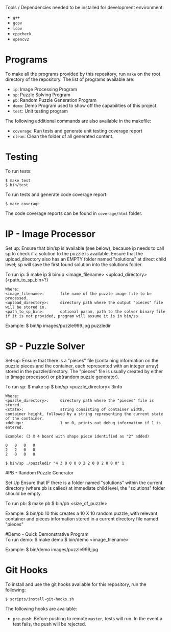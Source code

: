 Tools / Dependencies needed to be installed for development environment:

- `g++`
- `gcov`
- `lcov`
- `cppcheck`
- `opencv2`

# Programs

To make all the programs provided by this repository, run `make` on the root directory of the repository. The list of programs available are:

- `ip`: Image Processing Program
- `sp`: Puzzle Solving Program
- `pb`: Random Puzzle Generation Program
- `demo`: Demo Program used to show off the capabilities of this project.
- `test`: Unit testing program

The following additional commands are also available in the makefile:

- `coverage`: Run tests and generate unit testing coverage report
- `clean`: Clean the folder of all generated content.

# Testing

To run tests:

    $ make test
    $ bin/test

To run tests and generate code coverage report:

    $ make coverage

The code coverage reports can be found in `coverage/html` folder.

# IP - Image Processor

Set up:
    Ensure that bin/sp is available (see below), because ip needs to call sp to check if a solution to the puzzle is available.
    Ensure that the upload_directory also has an EMPTY folder named "solutions" at direct child level; sp will save the first found solution into the solutions folder.

To run ip:
    $ make ip
    $ bin/ip <image_filename> <upload_directory> (<path_to_sp_bin>?)

    Where:
    <image_filename>:       file name of the puzzle image file to be processed.
    <upload_directory>:     directory path where the output "pieces" file will be stored in.
    <path_to_sp_bin>:       optional param, path to the solver binary file if it is not provided, program will assume it is in bin/sp.

Example:
    $ bin/ip images/puzzle999.jpg  puzzledir  

# SP - Puzzle Solver

Set-up:
    Ensure that there is a "pieces" file (containing information on the puzzle pieces and the container, each represented with an integer array) stored in the puzzle/directory. The "pieces" file is usually created by either ip (image processor) or pb(random puzzle generator).

To run sp:
    $ make sp
    $ bin/sp <puzzle_directory> <state> <debug>3info

    Where:
    <puzzle_directory>:     directory path where the "pieces" file is stored.
    <state>:                string consisting of container width, container height, followed by a string representing the current state of the container.
    <debug>:                1 or 0, prints out debug information if 1 is entered.

    Example: (3 X 4 board with shape piece identified as "2" added)

    0   0   0   0
    2   2   0   0
    2   0   0   0

    $ bin/sp ./puzzledir "4 3 0 0 0 0 2 2 0 0 2 0 0 0" 1

#PB - Random Puzzle Generator

Set Up
    Ensure that IF there is a folder named "solutions" within the current directory (where pb is called) at immediate child level, the "solutions" folder should be empty.

To run pb:
    $ make pb
    $ bin/pb <size_of_puzzle>

Example:
    $ bin/pb 10
    this creates a 10 X 10 random puzzle, with relevant container and pieces information stored in a current directory file named "pieces"  

#Demo - Quick Demonstrative Program  
To run demo:
    $ make demo
    $ bin/demo <image_filename>

Example:
    $ bin/demo images/puzzle999,jpg



# Git Hooks

To install and use the git hooks available for this repository, run the following:

    $ scripts/install-git-hooks.sh

The following hooks are available:

  - `pre-push`: Before pushing to remote `master`, tests will run. In the event a test fails, the push will be rejected.

